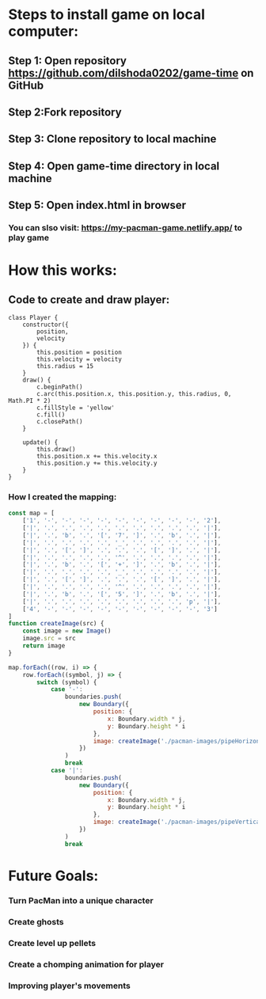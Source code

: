 # Steps to install game on local computer:
## Step 1: Open repository https://github.com/dilshoda0202/game-time on GitHub
## Step 2:Fork repository
## Step 3: Clone repository to local machine
## Step 4: Open game-time directory in local machine
## Step 5: Open index.html in browser

### You can slso visit: https://my-pacman-game.netlify.app/ to play game

# How this works:

## Code to create and draw player:
``` JavaScipt
class Player {
    constructor({
        position,
        velocity
    }) {
        this.position = position
        this.velocity = velocity
        this.radius = 15
    }
    draw() {
        c.beginPath()
        c.arc(this.position.x, this.position.y, this.radius, 0, Math.PI * 2)
        c.fillStyle = 'yellow'
        c.fill()
        c.closePath()
    }

    update() {
        this.draw()
        this.position.x += this.velocity.x
        this.position.y += this.velocity.y
    }
}
```

### How I created the mapping: 
```JavaScript
const map = [
    ['1', '-', '-', '-', '-', '-', '-', '-', '-', '-', '2'],
    ['|', '.', '.', '.', '.', '.', '.', '.', '.', '.', '|'],
    ['|', '.', 'b', '.', '[', '7', ']', '.', 'b', '.', '|'],
    ['|', '.', '.', '.', '.', '_', '.', '.', '.', '.', '|'],
    ['|', '.', '[', ']', '.', '.', '.', '[', ']', '.', '|'],
    ['|', '.', '.', '.', '.', '^', '.', '.', '.', '.', '|'],
    ['|', '.', 'b', '.', '[', '+', ']', '.', 'b', '.', '|'],
    ['|', '.', '.', '.', '.', '_', '.', '.', '.', '.', '|'],
    ['|', '.', '[', ']', '.', '.', '.', '[', ']', '.', '|'],
    ['|', '.', '.', '.', '.', '^', '.', '.', '.', '.', '|'],
    ['|', '.', 'b', '.', '[', '5', ']', '.', 'b', '.', '|'],
    ['|', '.', '.', '.', '.', '.', '.', '.', '.', 'p', '|'],
    ['4', '-', '-', '-', '-', '-', '-', '-', '-', '-', '3']
]
function createImage(src) {
    const image = new Image()
    image.src = src
    return image
}

map.forEach((row, i) => {
    row.forEach((symbol, j) => {
        switch (symbol) {
            case '-':
                boundaries.push(
                    new Boundary({
                        position: {
                            x: Boundary.width * j,
                            y: Boundary.height * i
                        },
                        image: createImage('./pacman-images/pipeHorizontal.png')
                    })
                )
                break
            case '|':
                boundaries.push(
                    new Boundary({
                        position: {
                            x: Boundary.width * j,
                            y: Boundary.height * i
                        },
                        image: createImage('./pacman-images/pipeVertical.png')
                    })
                )
                break
```




# Future Goals:
### Turn PacMan into a unique character
### Create ghosts
### Create level up pellets
### Create a chomping animation for player
### Improving player's movements

